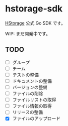 hstorage-sdk
=============

[HStorage](https://hstorage.io) 公式 Go SDK です。

WIP: まだ開発中です。

TODO
----

- [ ] グループ
- [ ] チーム
- [ ] テストの整備
- [ ] ドキュメントの整備
- [ ] バージョンの整備
- [ ] ファイルの削除
- [ ] ファイルリストの取得
- [ ] ファイル情報の取得
- [ ] リリースの整備
- [x] ファイルのアップロード
